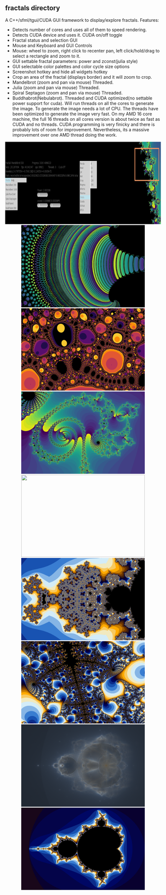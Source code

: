 ## fractals directory
A C++/sfml/tgui/CUDA GUI framework to display/explore fractals. Features:
* Detects number of cores and uses all of them to speed rendering.
* Detects CUDA device and uses it.  CUDA on/off toggle
* Fractal status and selection GUI
* Mouse and Keyboard and GUI Controls
* Mouse: wheel to zoom, right click to recenter pan, left click/hold/drag to select a rectangle and zoom to it.
* GUI settable fractal parameters: power and zconst(julia style)
* GUI selectable color palettes and color cycle size options
* Screenshot hotkey and hide all widgets hotkey
* Crop an area of the fractal (displays border) and it will zoom to crop.
* Mandelbrot (zoom and pan via mouse) Threaded.
* Julia (zoom and pan via mouse) Threaded.
* Spiral Septagon (zoom and pan via mouse) Threaded.
* Buddhabrot(Nebulabrot). Threaded and CUDA optimized(no settable power support for cuda). Will run threads on all the cores to generate the image. To generate the image needs a lot of CPU. The threads have been optimized to generate the image very fast.
On my AMD 16 core machine, the full 16 threads on all cores version is about twice as fast as CUDA and no threads.
CUDA programming is very finicky and there is probably lots of room for improvement.
Nevertheless, its a massive improvement over one AMD thread doing the work.
<p align="center">
<img src="interface_fractal.png" width="800" height="266">
<img src="fractal1.png" width="400" height="266">
<img src="fractal2.png" width="400" height="266">
<img src="fractal3.png" width="400" height="266">
<img src="fractal4.png" width="400" height="266">
<img src="fractal5.png" width="400" height="266">
<img src="fractal6.png" width="400" height="266">
<img src="fractal7.png" width="400" height="266">
<img src="fractal8.png" width="400" height="266">
</p>